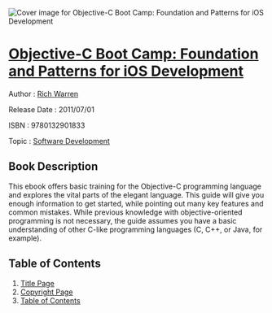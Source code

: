 ![Cover image for Objective-C Boot Camp: Foundation and Patterns for iOS Development](https://imgdetail.ebookreading.net/cover/cover/software_development/EB9780132901833.jpg)

[Objective-C Boot Camp: Foundation and Patterns for iOS Development](https://ebookreading.net/view/book/Objective-C+Boot+Camp%3A+Foundation+and+Patterns+for+iOS+Development-EB9780132901833_1.html "Objective-C Boot Camp: Foundation and Patterns for iOS Development")
====================================================================================================================

Author : [Rich Warren](https://ebookreading.net/search/author/Rich+Warren)

Release Date : 2011/07/01

ISBN : 9780132901833

Topic : [Software Development](https://ebookreading.net/search/category/software-development)

Book Description
-----------------

This ebook offers basic training for the Objective-C programming language and explores the vital parts of the elegant language. This guide will give you enough information to get started, while pointing out many key features and common mistakes. While previous knowledge with objective-oriented programming is not necessary, the guide assumes you have a basic understanding of other C-like programming languages (C, C++, or Java, for example).
              
Table of Contents
-----------------

1. [Title Page](https://ebookreading.net/view/book/Objective-C+Boot+Camp%3A+Foundation+and+Patterns+for+iOS+Development-EB9780132901833_2.html)
1. [Copyright Page](https://ebookreading.net/view/book/Objective-C+Boot+Camp%3A+Foundation+and+Patterns+for+iOS+Development-EB9780132901833_3.html)
1. [Table of Contents](https://ebookreading.net/view/book/Objective-C+Boot+Camp%3A+Foundation+and+Patterns+for+iOS+Development-EB9780132901833_4.html)
